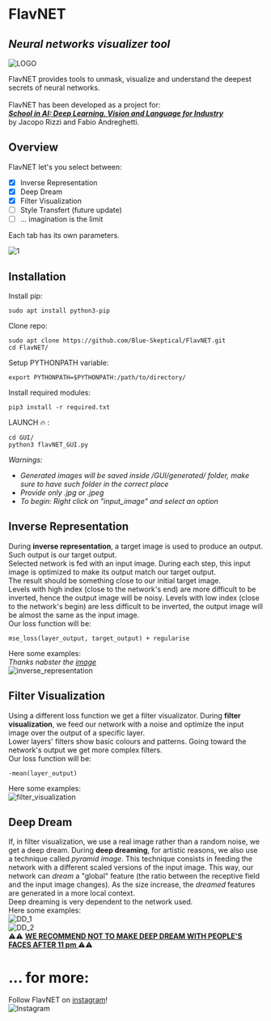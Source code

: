 # FlavNET
## _Neural networks visualizer tool_

![LOGO](./logo.png)

FlavNET provides tools to unmask, visualize and understand the deepest secrets of neural networks.<br /><br />
FlavNET has been developed as a project for:<br />
[_**School in AI: Deep Learning, Vision and Language for Industry**_](https://aischools.it/)  
by Jacopo Rizzi and Fabio Andreghetti.

## Overview
FlavNET let's you select between:
- [x] Inverse Representation
- [x] Deep Dream
- [x] Filter Visualization
- [ ] Style Transfert (future update)
- [ ] ... imagination is the limit

Each tab has its own parameters.

![1](./guide_images/overview.png)

## Installation
Install pip:
```
sudo apt install python3-pip
```
Clone repo:
```
sudo apt clone https://github.com/Blue-Skeptical/FlavNET.git
cd FlavNET/
```
Setup PYTHONPATH variable:
```
export PYTHONPATH=$PYTHONPATH:/path/to/directory/
```
Install required modules:
```
pip3 install -r required.txt
```
LAUNCH :fire: :
```
cd GUI/
python3 flavNET_GUI.py
```

*Warnings:*
- *Generated images will be saved inside /GUI/generated/ folder, make sure to have such folder in the correct place*
- *Provide only .jpg or .jpeg*
- *To begin: Right click on "input_image" and select an option*

## Inverse Representation
During __inverse representation__, a target image is used to produce an output. Such output is our target output.<br />
Selected network is fed with an input image. During each step, this input image is optimized to make its output match our target output. <br />
The result should be something close to our initial target image.<br />
Levels with high index (close to the network's end) are more difficult to be inverted, hence the output image will be noisy.
Levels with low index (close to the network's begin) are less difficult to be inverted, the output image will be almost the same as the input image. <br />
Our loss function will be:
```
mse_loss(layer_output, target_output) + regularise
```

Here some examples:<br />
_Thanks nabster the [image](https://pixabay.com/de/photos/tier-hirsch-tiere-s%c3%a4ugetier-gut-985126/)_
<br />
![inverse_representation](./guide_images/inverse_representation.png)

## Filter Visualization
Using a different loss function we get a filter visualizator. During __filter visualization__, we feed our network with a noise and optimize the input image over the output of a specific layer. <br />
Lower layers' filters show basic colours and patterns. Going toward the network's output we get more complex filters. <br />
Our loss function will be: <br />
```
-mean(layer_output)
```
Here some examples: <br />
![filter_visualization](./guide_images/filter_visualization.png)

## Deep Dream
If, in filter visualization, we use a real image rather than a random noise, we get a deep dream.
During __deep dreaming__, for artistic reasons, we also use a technique called _pyramid image_.
This technique consists in feeding the network with a different scaled versions of the input image. This way, our network can _dream_ a "global" feature (the ratio between the receptive field and the input image changes). As the size increase, the _dreamed_ features are generated in a more local context.<br />
Deep dreaming is very dependent to the network used. <br />
Here some examples: <br />
![DD_1](./guide_images/DD_1.png)
<br />
![DD_2](./guide_images/DD_2.png)
<br />
⚠️⚠️ **<ins> WE RECOMMEND NOT TO MAKE DEEP DREAM WITH PEOPLE'S FACES AFTER 11 pm </ins>** ⚠️⚠️
# ... for more:
Follow FlavNET on [instagram](https://www.instagram.com/flavnet/)! <br />
![Instagram](./guide_images/Instagram-logo_a.png)
